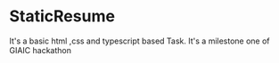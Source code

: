 # StaticResume
It's a basic html ,css and typescript based Task. It's a milestone one of GIAIC hackathon
